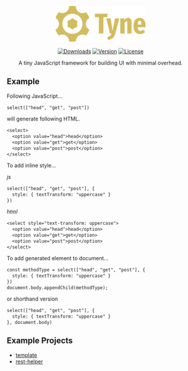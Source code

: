 <p align='center'>
<img alt='Tyne' src='./logo-wordmark.svg' height="96" />
</p>
<p align='center'>
<a href="https://npmcharts.com/compare/tyne?minimal=true"><img src="https://img.shields.io/npm/dm/tyne.svg?sanitize=true" alt="Downloads"></a>
<a href="https://www.npmjs.com/package/tyne"><img src="https://img.shields.io/npm/v/tyne.svg?sanitize=true" alt="Version"></a>
<a href="https://www.npmjs.com/package/tyne"><img src="https://img.shields.io/npm/l/tyne.svg?sanitize=true" alt="License"></a>
</p>
<p align='center'>
A tiny JavaScript framework for building UI with minimal overhead.
</p>

## Example

Following JavaScript...

    select(["head", "get", "post"])

will generate following HTML.

    <select>
      <option value="head">head</option>
      <option value="get">get</option>
      <option value="post">post</option>
    </select>

To add inline style...

_js_

    select(["head", "get", "post"], {
      style: { textTransform: "uppercase" }
    })

_html_

    <select style="text-transform: uppercase">
      <option value="head">head</option>
      <option value="get">get</option>
      <option value="post">post</option>
    </select>

To add generated element to document...

    const methodType = select(["head", "get", "post"], {
      style: { textTransform: "uppercase" }
    })
    document.body.appendChild(methodType);

or shorthand version

    select(["head", "get", "post"], {
      style: { textTransform: "uppercase" }
    }, document.body)

## Example Projects

- [template](https://github.com/tynejs/template)
- [rest-helper](https://gitlab.com/merzin/rest-helper)
